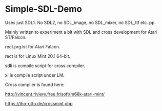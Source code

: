 # Simple-SDL-Demo

Uses just SDL1. No SDL2, no SDL_image, no SDL_mixer, no SDL_ttf etc. pp.

Mainly written to experiment a bit with SDL and cross development for Atari ST/Falcon.

rect.prg ist for Atari Falcon.

rect is for Linux Mint 20.1 64-bit.

sdli is compile script for cross compiler.

xi is compile script under LM.

Cross compiler is found here:

http://vincent.riviere.free.fr/soft/m68k-atari-mint/

https://tho-otto.de/crossmint.php

